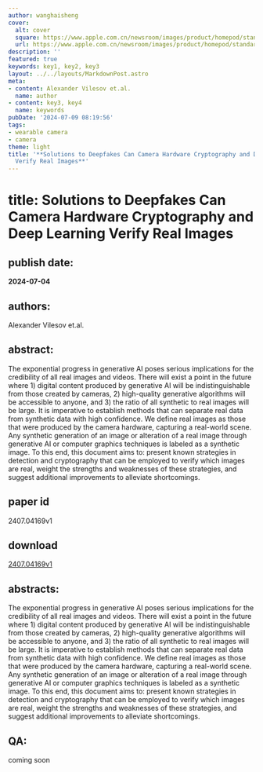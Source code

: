 ```yaml
---
author: wanghaisheng
cover:
  alt: cover
  square: https://www.apple.com.cn/newsroom/images/product/homepod/standard/Apple-HomePod-hero-230118_big.jpg.large_2x.jpg
  url: https://www.apple.com.cn/newsroom/images/product/homepod/standard/Apple-HomePod-hero-230118_big.jpg.large_2x.jpg
description: ''
featured: true
keywords: key1, key2, key3
layout: ../../layouts/MarkdownPost.astro
meta:
- content: Alexander Vilesov et.al.
  name: author
- content: key3, key4
  name: keywords
pubDate: '2024-07-09 08:19:56'
tags:
- wearable camera
- camera
theme: light
title: '**Solutions to Deepfakes Can Camera Hardware Cryptography and Deep Learning
  Verify Real Images**'
---
```


# title: **Solutions to Deepfakes Can Camera Hardware Cryptography and Deep Learning Verify Real Images** 
## publish date: 
**2024-07-04** 
## authors: 
  Alexander Vilesov et.al. 
## abstract: 
  The exponential progress in generative AI poses serious implications for the credibility of all real images and videos. There will exist a point in the future where 1) digital content produced by generative AI will be indistinguishable from those created by cameras, 2) high-quality generative algorithms will be accessible to anyone, and 3) the ratio of all synthetic to real images will be large. It is imperative to establish methods that can separate real data from synthetic data with high confidence. We define real images as those that were produced by the camera hardware, capturing a real-world scene. Any synthetic generation of an image or alteration of a real image through generative AI or computer graphics techniques is labeled as a synthetic image. To this end, this document aims to: present known strategies in detection and cryptography that can be employed to verify which images are real, weight the strengths and weaknesses of these strategies, and suggest additional improvements to alleviate shortcomings. 
## paper id
2407.04169v1
## download
[2407.04169v1](http://arxiv.org/abs/2407.04169v1)
## abstracts:
The exponential progress in generative AI poses serious implications for the credibility of all real images and videos. There will exist a point in the future where 1) digital content produced by generative AI will be indistinguishable from those created by cameras, 2) high-quality generative algorithms will be accessible to anyone, and 3) the ratio of all synthetic to real images will be large. It is imperative to establish methods that can separate real data from synthetic data with high confidence. We define real images as those that were produced by the camera hardware, capturing a real-world scene. Any synthetic generation of an image or alteration of a real image through generative AI or computer graphics techniques is labeled as a synthetic image. To this end, this document aims to: present known strategies in detection and cryptography that can be employed to verify which images are real, weight the strengths and weaknesses of these strategies, and suggest additional improvements to alleviate shortcomings.
## QA:
coming soon
